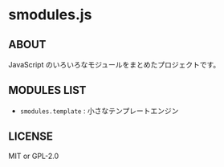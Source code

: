 # smodules.js

## ABOUT

JavaScript のいろいろなモジュールをまとめたプロジェクトです。

## MODULES LIST

- `smodules.template` : 小さなテンプレートエンジン

## LICENSE

MIT or GPL-2.0
